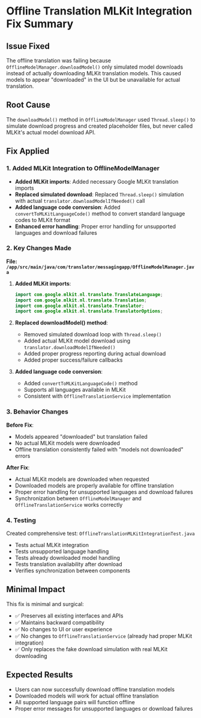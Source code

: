 # Offline Translation MLKit Integration Fix Summary

## Issue Fixed
The offline translation was failing because `OfflineModelManager.downloadModel()` only simulated model downloads instead of actually downloading MLKit translation models. This caused models to appear "downloaded" in the UI but be unavailable for actual translation.

## Root Cause
The `downloadModel()` method in `OfflineModelManager` used `Thread.sleep()` to simulate download progress and created placeholder files, but never called MLKit's actual model download API.

## Fix Applied
### 1. Added MLKit Integration to OfflineModelManager
- **Added MLKit imports**: Added necessary Google MLKit translation imports
- **Replaced simulated download**: Replaced `Thread.sleep()` simulation with actual `translator.downloadModelIfNeeded()` call
- **Added language code conversion**: Added `convertToMLKitLanguageCode()` method to convert standard language codes to MLKit format
- **Enhanced error handling**: Proper error handling for unsupported languages and download failures

### 2. Key Changes Made
**File: `/app/src/main/java/com/translator/messagingapp/OfflineModelManager.java`**

1. **Added MLKit imports**:
   ```java
   import com.google.mlkit.nl.translate.TranslateLanguage;
   import com.google.mlkit.nl.translate.Translation;
   import com.google.mlkit.nl.translate.Translator;
   import com.google.mlkit.nl.translate.TranslatorOptions;
   ```

2. **Replaced downloadModel() method**:
   - Removed simulated download loop with `Thread.sleep()`
   - Added actual MLKit model download using `translator.downloadModelIfNeeded()`
   - Added proper progress reporting during actual download
   - Added proper success/failure callbacks

3. **Added language code conversion**:
   - Added `convertToMLKitLanguageCode()` method
   - Supports all languages available in MLKit
   - Consistent with `OfflineTranslationService` implementation

### 3. Behavior Changes
**Before Fix**:
- Models appeared "downloaded" but translation failed
- No actual MLKit models were downloaded
- Offline translation consistently failed with "models not downloaded" errors

**After Fix**:
- Actual MLKit models are downloaded when requested
- Downloaded models are properly available for offline translation
- Proper error handling for unsupported languages and download failures
- Synchronization between `OfflineModelManager` and `OfflineTranslationService` works correctly

### 4. Testing
Created comprehensive test: `OfflineTranslationMLKitIntegrationTest.java`
- Tests actual MLKit integration
- Tests unsupported language handling
- Tests already downloaded model handling  
- Tests translation availability after download
- Verifies synchronization between components

## Minimal Impact
This fix is minimal and surgical:
- ✅ Preserves all existing interfaces and APIs
- ✅ Maintains backward compatibility
- ✅ No changes to UI or user experience
- ✅ No changes to `OfflineTranslationService` (already had proper MLKit integration)
- ✅ Only replaces the fake download simulation with real MLKit downloading

## Expected Results
- Users can now successfully download offline translation models
- Downloaded models will work for actual offline translation
- All supported language pairs will function offline
- Proper error messages for unsupported languages or download failures